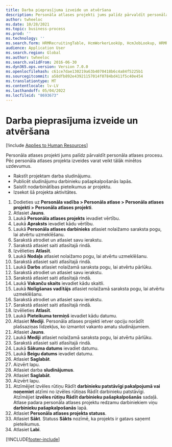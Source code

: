 ```yaml
---
title: Darba pieprasījuma izveide un atvēršana
description: Personāla atlases projekti jums palīdz pārvaldīt personāla atlases procesu.
author: twheeloc
ms.date: 10/28/2021
ms.topic: business-process
ms.prod: ''
ms.technology: ''
ms.search.form: HRMRecruitingTable, HcmWorkerLookUp, HcmJobLookup, HRMRecruitingMedia, HRMRecruitingJobAd, HcmPersonnelManagementWorkspace
audience: Application User
ms.search.region: Global
ms.author: twheeloc
ms.search.validFrom: 2016-06-30
ms.dyn365.ops.version: Version 7.0.0
ms.openlocfilehash: c61ce7dae130219a63b4070418b6c4a84f5225b1
ms.sourcegitcommit: a58dfb892e43921157014f0784bd411f5c40e454
ms.translationtype: MT
ms.contentlocale: lv-LV
ms.lasthandoff: 05/04/2022
ms.locfileid: "8693673"
---
```

# <a name="create-and-open-job-requisition"></a>Darba pieprasījuma izveide un atvēršana

[!include [Applies to Human Resources](../includes/applies-to-hr.md)]

Personāla atlases projekti jums palīdz pārvaldīt personāla atlases procesu. Pēc personāla atlases projekta izveides varat veikt tālāk minētos uzdevumus.

- Rakstīt projektam darba sludinājumu.
- Publicēt sludinājumu darbinieku pašapkalpošanās lapās.
- Saistīt nodarbinātības pieteikumus ar projektu.
- Izsekot šā projekta aktivitātes. 

1. Dodieties uz **Personāla vadība > Personāla atlase > Personāla atlases projekti > Personāla atlases projekti**.
2. Atlasiet **Jauns**.
3. Laukā **Personāla atlases projekts** ievadiet vērtību.
4. Laukā **Apraksts** ievadiet kādu vērtību.
5. Laukā **Personāla atlases darbinieks** atlasiet nolaižamo saraksta pogu, lai atvērtu uzmeklēšanu.
6. Sarakstā atrodiet un atlasiet savu ierakstu.
7. Sarakstā atlasiet saiti atlasītajā rindā.
8. Izvēlieties **Atlasīt**.
9. Laukā **Nodaļa** atlasiet nolaižamo pogu, lai atvērtu uzmeklēšanu.
10. Sarakstā atlasiet saiti atlasītajā rindā.
11. Laukā **Darbs** atlasiet nolaižamā saraksta pogu, lai atvērtu pārlūku.
12. Sarakstā atrodiet un atlasiet savu ierakstu.
13. Sarakstā atlasiet saiti atlasītajā rindā.
14. Laukā **Vakanču skaits** ievadiet kādu skaitli.
15. Laukā **Nolīgšanas vadītājs** atlasiet nolaižamā saraksta pogu, lai atvērtu uzmeklēšanu.
16. Sarakstā atrodiet un atlasiet savu ierakstu.
17. Sarakstā atlasiet saiti atlasītajā rindā.
18. Izvēlieties **Atlasīt**.
19. Laukā **Pieteikuma termiņš** ievadiet kādu datumu.
20. Atlasiet **Mediji**. Personāla atlases projekti ietver opciju norādīt plašsaziņas līdzekļus, ko izmantot vakanto amatu sludinājumiem.  
21. Atlasiet **Jauns**.
22. Laukā **Mediji** atlasiet nolaižamā saraksta pogu, lai atvērtu pārlūku.
23. Sarakstā atlasiet saiti atlasītajā rindā.
24. Laukā **Sākuma datums** ievadiet datumu.
25. Laukā **Beigu datums** ievadiet datumu.
26. Atlasiet **Saglabāt**.
27. Aizvērt lapu.
28. Atlasiet darba **sludinājumus**.
29. Atlasiet **Saglabāt**.
30. Aizvērt lapu.
31. Atzīmējiet izvēles rūtiņu Rādīt **darbinieku patstāvīgi pakalpojumā vai noņemiet** atzīmi no izvēles rūtiņas Rādīt darbinieku patstāvīgi. Atzīmējiet **izvēles rūtiņu Rādīt darbinieku pašapkalpošanās** sadaļā. Atlase padara personāla atlases projektu redzamu darbiniekiem viņu **darbinieku pašapkalpošanās** lapā.
32. Atlasiet **Personāla atlases projekta statuss**.
33. Atlasiet **Sākt**. Statuss **Sākts** nozīmē, ka projekts ir gatavs saņemt pieteikumus.  
34. Atlasiet **Labi**.

[!INCLUDE[footer-include](../includes/footer-banner.md)]
